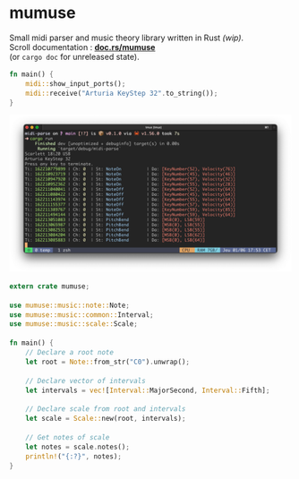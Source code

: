 # mumuse

Small midi parser and music theory library written in Rust *(wip)*.  
Scroll documentation : [**doc.rs/mumuse**](https://docs.rs/mumuse/0.1.0/mumuse/)  
(or `cargo doc` for unreleased state).
```rust 
fn main() {
    midi::show_input_ports();
    midi::receive("Arturia KeyStep 32".to_string());
}
```

<p align="center">
  <img width="1000" src="capture.png">
</p>

```rust 
extern crate mumuse;

use mumuse::music::note::Note;
use mumuse::music::common::Interval;
use mumuse::music::scale::Scale;

fn main() {
    // Declare a root note
    let root = Note::from_str("C0").unwrap();

    // Declare vector of intervals
    let intervals = vec![Interval::MajorSecond, Interval::Fifth];

    // Declare scale from root and intervals
    let scale = Scale::new(root, intervals);

    // Get notes of scale
    let notes = scale.notes();
    println!("{:?}", notes);
}
```
